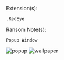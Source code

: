 Extension(s): 
```
.RedEye
```
Ransom Note(s): 
```
Popup Window
```
![popup](https://github.com/user-attachments/assets/26e23c07-6291-4a13-a273-a2b6b9991205)
![wallpaper](https://github.com/user-attachments/assets/5a4557fe-8ed0-4aa8-a847-ff246b113d7a)
